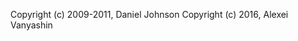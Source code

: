 Copyright (c) 2009-2011, Daniel Johnson <il dot basso dot buffo at gmail dot com>
Copyright (c) 2016, Alexei Vanyashin <a at cyreal dot org>
